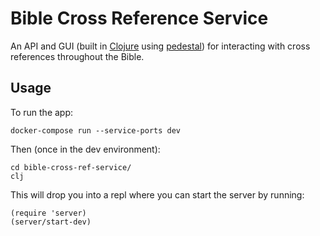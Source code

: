 # Bible Cross Reference Service

An API and GUI (built in [Clojure](https://clojure.org/) using [pedestal](http://pedestal.io/)) for interacting with cross references throughout the Bible.

## Usage

To run the app:

```
docker-compose run --service-ports dev
```

Then (once in the dev environment):

```
cd bible-cross-ref-service/
clj
```

This will drop you into a repl where you can start the server by running:

```
(require 'server)
(server/start-dev)
```
